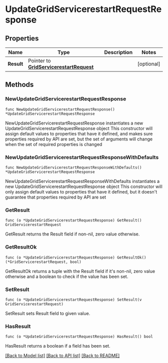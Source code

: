 # UpdateGridServicerestartRequestResponse

## Properties

Name | Type | Description | Notes
------------ | ------------- | ------------- | -------------
**Result** | Pointer to [**GridServicerestartRequest**](GridServicerestartRequest.md) |  | [optional] 

## Methods

### NewUpdateGridServicerestartRequestResponse

`func NewUpdateGridServicerestartRequestResponse() *UpdateGridServicerestartRequestResponse`

NewUpdateGridServicerestartRequestResponse instantiates a new UpdateGridServicerestartRequestResponse object
This constructor will assign default values to properties that have it defined,
and makes sure properties required by API are set, but the set of arguments
will change when the set of required properties is changed

### NewUpdateGridServicerestartRequestResponseWithDefaults

`func NewUpdateGridServicerestartRequestResponseWithDefaults() *UpdateGridServicerestartRequestResponse`

NewUpdateGridServicerestartRequestResponseWithDefaults instantiates a new UpdateGridServicerestartRequestResponse object
This constructor will only assign default values to properties that have it defined,
but it doesn't guarantee that properties required by API are set

### GetResult

`func (o *UpdateGridServicerestartRequestResponse) GetResult() GridServicerestartRequest`

GetResult returns the Result field if non-nil, zero value otherwise.

### GetResultOk

`func (o *UpdateGridServicerestartRequestResponse) GetResultOk() (*GridServicerestartRequest, bool)`

GetResultOk returns a tuple with the Result field if it's non-nil, zero value otherwise
and a boolean to check if the value has been set.

### SetResult

`func (o *UpdateGridServicerestartRequestResponse) SetResult(v GridServicerestartRequest)`

SetResult sets Result field to given value.

### HasResult

`func (o *UpdateGridServicerestartRequestResponse) HasResult() bool`

HasResult returns a boolean if a field has been set.


[[Back to Model list]](../README.md#documentation-for-models) [[Back to API list]](../README.md#documentation-for-api-endpoints) [[Back to README]](../README.md)


